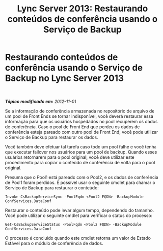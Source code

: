 ﻿---
title: 'Lync Server 2013: Restaurando conteúdos de conferência usando o Serviço de Backup'
TOCTitle: Restaurando conteúdos de conferência usando o Serviço de Backup
ms:assetid: 3e0f18ec-7319-4c07-a59b-2938e7787bc9
ms:mtpsurl: https://technet.microsoft.com/pt-br/library/JJ688030(v=OCS.15)
ms:contentKeyID: 49886187
ms.date: 05/19/2016
mtps_version: v=OCS.15
ms.translationtype: HT
---

# Restaurando conteúdos de conferência usando o Serviço de Backup no Lync Server 2013

 

_**Tópico modificado em:** 2012-11-01_

Se a informação de conferência armazenada no repositório de arquivo de um pool de Front Ends se tornar indisponível, você deverá restaurar essa informação para que os usuários hospedados no pool recuperem os dados de conferência. Caso o pool de Front End que perdeu os dados de conferência esteja pareado com outro pool de Front End, você pode utilizar o Serviço de Backup para restaurar os dados.

Você também deve efetuar tal tarefa caso todo um pool falhe e você tenha que executar failover nos usuários para um pool de backup. Quando esses usuários retornarem para o pool original, você deve utilizar este procedimento para copiar o conteúdo de conferência de volta para o pool original.

Presuma que o Pool1 está pareado com o Pool2, e os dados de conferência de Pool1 foram perdidos. É possível usar o seguinte cmdlet para chamar o Serviço de Backup para restaurar o conteúdo:

    Invoke-CsBackupServiceSync -PoolFqdn <Pool2 FQDN> -BackupModule ConfServices.DataConf

Restaurar o conteúdo pode levar algum tempo, dependendo do tamanho. Você pode utilizar o seguinte cmdlet para verificar o status do processo:

    Get-CsBackupServiceStatus -PoolFqdn <Pool2 FQDN> -BackupModule ConfServices.DataConf

O processo é concluído quando este cmdlet retorna um valor de Estado Estável para o módulo de conferência de dados.

